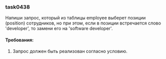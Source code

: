 
### task0438

Напиши запрос, который из таблицы employee выберет позиции (position) сотрудников, но при этом, если в позиции
встречается слово &#39;developer&#39;, то замени его на &#39;software developer&#39;.


#### Требования:
1.	Запрос должен быть реализован согласно условию.

